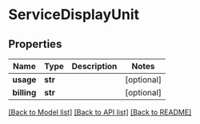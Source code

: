 # ServiceDisplayUnit


## Properties
Name | Type | Description | Notes
------------ | ------------- | ------------- | -------------
**usage** | **str** |  | [optional] 
**billing** | **str** |  | [optional] 

[[Back to Model list]](../README.md#documentation-for-models) [[Back to API list]](../README.md#documentation-for-api-endpoints) [[Back to README]](../README.md)


